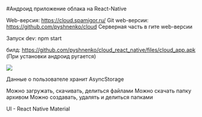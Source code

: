 #Андроид приложение облака на React-Native

Web-версия: https://cloud.spamigor.ru/
Git web-версии: https://github.com/pyshnenko/cloud
Серверная часть в гите web-версии

Запуск dev: npm start

билд: https://github.com/pyshnenko/cloud_react_native/files/cloud_app.apk
(При установки андроид ругается)

![](https://github.com/pyshnenko/cloud_react_native/files/screen.gif)

Данные о пользователе хранит AsyncStorage

Можно загружать, скачивать, делиться файлами
Можно скачать папку архивом
Можно создавать, удалять и делиться папками

UI - React Native Material